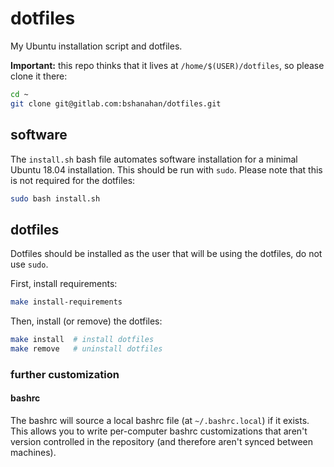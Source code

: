 # dotfiles

My Ubuntu installation script and dotfiles.

**Important:** this repo thinks that it lives at `/home/$(USER)/dotfiles`, so please clone it there:

```bash
cd ~
git clone git@gitlab.com:bshanahan/dotfiles.git
```

## software

The `install.sh` bash file automates software installation for a minimal Ubuntu 18.04 installation. This should be run with `sudo`. Please note that this is not required for the dotfiles:

```bash
sudo bash install.sh
```

## dotfiles

Dotfiles should be installed as the user that will be using the dotfiles, do not use `sudo`.

First, install requirements:

```bash
make install-requirements
```

Then, install (or remove) the dotfiles:

```bash
make install  # install dotfiles
make remove   # uninstall dotfiles
```

### further customization

#### bashrc

The bashrc will source a local bashrc file (at `~/.bashrc.local`) if it exists. This allows you to write per-computer bashrc customizations that aren't version controlled in the repository (and therefore aren't synced between machines).
